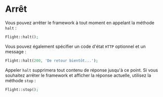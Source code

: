 # Arrêt

Vous pouvez arrêter le framework à tout moment en appelant la méthode `halt` :

```php
Flight::halt();
```

Vous pouvez également spécifier un code d'état `HTTP` optionnel et un message :

```php
Flight::halt(200, 'De retour bientôt...');
```

Appeler `halt` supprimera tout contenu de réponse jusqu'à ce point. Si vous souhaitez arrêter
le framework et afficher la réponse actuelle, utilisez la méthode `stop` :

```php
Flight::stop();
```